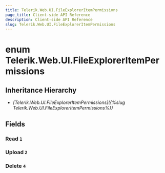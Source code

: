 ```yaml
---
title: Telerik.Web.UI.FileExplorerItemPermissions
page_title: Client-side API Reference
description: Client-side API Reference
slug: Telerik.Web.UI.FileExplorerItemPermissions
---
```


# enum Telerik.Web.UI.FileExplorerItemPermissions

## Inheritance Hierarchy

* *[Telerik.Web.UI.FileExplorerItemPermissions]({%slug Telerik.Web.UI.FileExplorerItemPermissions%})*

## Fields

### Read `1`

### Upload `2`

### Delete `4`


